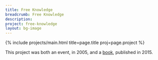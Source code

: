 ```yaml
---
title: Free Knowledge
breadcrumb: Free Knowledge
description:
project: free-knowledge
layout: bg-image
---
```

{% include projects/main.html title=page.title proj=page.project %}

This project was both an event, in 2005, and a [book](https://g.co/kgs/YS4DLk), published in 2015.
